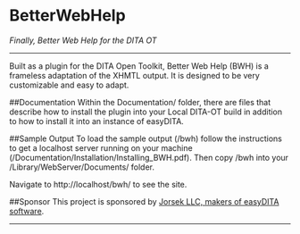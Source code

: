 BetterWebHelp
=============

_Finally, Better Web Help for the DITA OT_

---

Built as a plugin for the DITA Open Toolkit, Better Web Help (BWH) is a frameless adaptation of the XHMTL output. It is designed to be very customizable and easy to adapt.

##Documentation
Within the Documentation/ folder, there are files that describe how to install the plugin into your Local DITA-OT build in addition to how to install it into an instance of easyDITA.

##Sample Output
To load the sample output (/bwh) follow the instructions to get a localhost server running on your machine (/Documentation/Installation/Installing_BWH.pdf). Then copy /bwh into your /Library/WebServer/Documents/ folder.

Navigate to http://localhost/bwh/ to see the site.

##Sponsor
This project is sponsored by [Jorsek LLC, makers of easyDITA software](http://www.easydita.com).

---